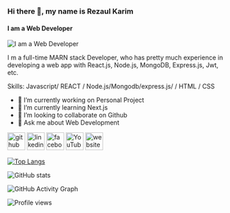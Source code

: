 
### Hi there 👋, my name is Rezaul Karim
#### I am a Web Developer 
![I am a Web Developer ](https://i.ibb.co/g3sF5Gw/1.png)

I m a full-time MARN stack Developer, who has pretty much experience in developing a web app with React.js, Node.js, MongoDB, Express.js, Jwt, etc.

Skills: Javascript/ REACT / Node.js/Mongodb/express.js/ / HTML / CSS

- 🔭 I’m currently working on Personal Project 
- 🌱 I’m currently learning Next.js 
- 👯 I’m looking to collaborate on Github 
- 💬 Ask me about Web Development 


[<img src='https://cdn.jsdelivr.net/npm/simple-icons@3.0.1/icons/github.svg' alt='github' height='40'>](https://github.com/rezaul118255)  [<img src='https://cdn.jsdelivr.net/npm/simple-icons@3.0.1/icons/linkedin.svg' alt='linkedin' height='40'>](https://www.linkedin.com/in/https://https://www.linkedin.com/in/rezaul-karim-591477292/)  [<img src='https://cdn.jsdelivr.net/npm/simple-icons@3.0.1/icons/facebook.svg' alt='facebook' height='40'>](https://www.facebook.com/https://www.facebook.com/profile.php?id=100088900844634)  [<img src='https://cdn.jsdelivr.net/npm/simple-icons@3.0.1/icons/youtube.svg' alt='YouTube' height='40'>](https://www.youtube.com/channel/https://www.youtube.com/channel/UCU1my3hYCuoq_Yz4ZPIKIGQ)  [<img src='https://cdn.jsdelivr.net/npm/simple-icons@3.0.1/icons/icloud.svg' alt='website' height='40'>](https://rezaul.netlify.app/)  

[![Top Langs](https://github-readme-stats.vercel.app/api/top-langs/?username=rezaul118255)](https://github.com/anuraghazra/github-readme-stats)

![GitHub stats](https://github-readme-stats.vercel.app/api?username=rezaul118255&show_icons=true&count_private=true)  

![GitHub Activity Graph](https://activity-graph.herokuapp.com/graph?username=rezaul118255)  

![Profile views](https://gpvc.arturio.dev/rezaul118255)  
